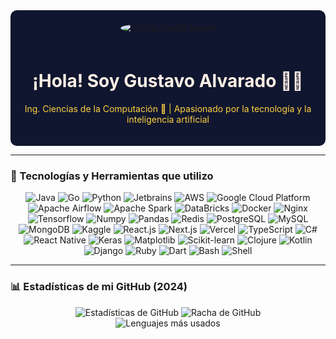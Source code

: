<div align="center" style="background-color:#10162F; padding:20px; border-radius:10px;">
  <img src="https://via.placeholder.com/150/10162F/FFF0E5?text=Gustavo" alt="GitHub Profile Image" style="border-radius:50%; margin-bottom:20px;">
  <h1 style="color:#FFF0E5;">¡Hola! Soy Gustavo Alvarado 👨‍💻</h1>
  <p style="color:#FFD140;">Ing. Ciencias de la Computación 🚀 | Apasionado por la tecnología y la inteligencia artificial</p>
</div>

---

### 🚀 Tecnologías y Herramientas que utilizo

<p align="center">
  <img src="https://img.shields.io/badge/Java-%23E76F00.svg?logo=java&logoColor=white" alt="Java" />
  <img src="https://img.shields.io/badge/Go-%2300ADD8.svg?logo=go&logoColor=white" alt="Go" />
  <img src="https://img.shields.io/badge/Python-%233776AB.svg?logo=python&logoColor=white" alt="Python" />
  <img src="https://img.shields.io/badge/Jetbrains-%23000000.svg?logo=jetbrains&logoColor=white" alt="Jetbrains" />
  <img src="https://img.shields.io/badge/AWS-%23FF9900.svg?logo=amazonaws&logoColor=white" alt="AWS" />
  <img src="https://img.shields.io/badge/GCP-%234285F4.svg?logo=googlecloud&logoColor=white" alt="Google Cloud Platform" />
  <img src="https://img.shields.io/badge/Apache%20Airflow-%23017CEE.svg?logo=apacheairflow&logoColor=white" alt="Apache Airflow" />
  <img src="https://img.shields.io/badge/Apache%20Spark-%23E25A1C.svg?logo=apachespark&logoColor=white" alt="Apache Spark" />
  <img src="https://img.shields.io/badge/DataBricks-%23FF3621.svg?logo=databricks&logoColor=white" alt="DataBricks" />
  <img src="https://img.shields.io/badge/Docker-%232496ED.svg?logo=docker&logoColor=white" alt="Docker" />
  <img src="https://img.shields.io/badge/Nginx-%23009639.svg?logo=nginx&logoColor=white" alt="Nginx" />
  <img src="https://img.shields.io/badge/TensorFlow-%23FF6F00.svg?logo=tensorflow&logoColor=white" alt="Tensorflow" />
  <img src="https://img.shields.io/badge/Numpy-%23013243.svg?logo=numpy&logoColor=white" alt="Numpy" />
  <img src="https://img.shields.io/badge/Pandas-%23150458.svg?logo=pandas&logoColor=white" alt="Pandas" />
  <img src="https://img.shields.io/badge/Redis-%23DC382D.svg?logo=redis&logoColor=white" alt="Redis" />
  <img src="https://img.shields.io/badge/PostgreSQL-%23336791.svg?logo=postgresql&logoColor=white" alt="PostgreSQL" />
  <img src="https://img.shields.io/badge/MySQL-%234479A1.svg?logo=mysql&logoColor=white" alt="MySQL" />
  <img src="https://img.shields.io/badge/MongoDB-%2347A248.svg?logo=mongodb&logoColor=white" alt="MongoDB" />
  <img src="https://img.shields.io/badge/Kaggle-%23020D21.svg?logo=kaggle&logoColor=white" alt="Kaggle" />
  <img src="https://img.shields.io/badge/React-%2361DAFB.svg?logo=react&logoColor=black" alt="React.js" />
  <img src="https://img.shields.io/badge/Next.js-%23000000.svg?logo=nextdotjs&logoColor=white" alt="Next.js" />
  <img src="https://img.shields.io/badge/Vercel-%23000000.svg?logo=vercel&logoColor=white" alt="Vercel" />
  <img src="https://img.shields.io/badge/TypeScript-%233178C6.svg?logo=typescript&logoColor=white" alt="TypeScript" />
  <img src="https://img.shields.io/badge/C%23-%23007396.svg?logo=csharp&logoColor=white" alt="C#" />
  <img src="https://img.shields.io/badge/React%20Native-%2361DAFB.svg?logo=react&logoColor=black" alt="React Native" />
  <img src="https://img.shields.io/badge/Keras-%23D00000.svg?logo=keras&logoColor=white" alt="Keras" />
  <img src="https://img.shields.io/badge/Matplotlib-%231972D2.svg?logo=matplotlib&logoColor=white" alt="Matplotlib" />
  <img src="https://img.shields.io/badge/Scikit--learn-%23F7931E.svg?logo=scikitlearn&logoColor=white" alt="Scikit-learn" />
  <img src="https://img.shields.io/badge/Clojure-%233B444B.svg?logo=clojure&logoColor=white" alt="Clojure" />
  <img src="https://img.shields.io/badge/Kotlin-%237F52FF.svg?logo=kotlin&logoColor=white" alt="Kotlin" />
  <img src="https://img.shields.io/badge/Django-%23092E20.svg?logo=django&logoColor=white" alt="Django" />
  <img src="https://img.shields.io/badge/Ruby-%23CC342D.svg?logo=ruby&logoColor=white" alt="Ruby" />
  <img src="https://img.shields.io/badge/Dart-%230175C2.svg?logo=dart&logoColor=white" alt="Dart" />
  <img src="https://img.shields.io/badge/Bash-%234EAA25.svg?logo=gnubash&logoColor=white" alt="Bash" />
  <img src="https://img.shields.io/badge/Shell-%23FFD140.svg?logo=powershell&logoColor=black" alt="Shell" />
</p>

---

### 📊 Estadísticas de mi GitHub (2024)

<p align="center">
  <img src="https://github-readme-stats.vercel.app/api?username=JrGustavo&show_icons=true&hide_title=true&theme=dark&bg_color=10162F&text_color=FFF0E5&icon_color=FFD140&hide_border=true" alt="Estadísticas de GitHub" />
  <img src="https://github-readme-streak-stats.herokuapp.com/?user=JrGustavo&theme=dark&background=10162F&border=FFD140&ring=FFD140&fire=FFD140&currStreakLabel=FFF0E5" alt="Racha de GitHub" />
  <br />
  <img src="https://github-readme-stats.vercel.app/api/top-langs/?username=JrGustavo&layout=compact&theme=dark&bg_color=10162F&text_color=FFF0E5&icon_color=FFD140&hide_border=true" alt="Lenguajes más usados" />
</p>


